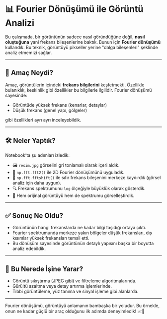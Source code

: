 
# 📊 Fourier Dönüşümü ile Görüntü Analizi

Bu çalışmada, bir görüntünün sadece nasıl göründüğüne değil, **nasıl oluştuğuna** yani frekans bileşenlerine baktık. Bunun için **Fourier dönüşümü** kullandık. Bu teknik, görüntüyü pikseller yerine "dalga bileşenleri" şeklinde analiz etmemizi sağlar.

---

## 🎯 Amaç Neydi?

Amaç, görüntülerin içindeki **frekans bilgilerini** keşfetmekti. Özellikle bulanıklık, keskinlik gibi özellikler bu bilgilerle ilgilidir. Fourier dönüşümü sayesinde:
- Görüntüde yüksek frekans (kenarlar, detaylar)
- Düşük frekans (genel yapı, gölgeler)

gibi özellikleri ayrı ayrı inceleyebildik.

---

## 🛠️ Neler Yaptık?

Notebook’ta şu adımları izledik:

- 🖼️ `resim.jpg` görselini gri tonlamalı olarak içeri aldık.
- 🔄 `np.fft.fft2()` ile 2D Fourier dönüşümünü uyguladık.
- 🎯 `np.fft.fftshift()` ile sıfır frekans bileşenini merkeze kaydırdık (görsel analiz için daha uygun).
- 🔍 Frekans spektrumunu `log` ölçeğiyle büyüklük olarak gösterdik.
- 🎨 Hem orijinal görüntüyü hem de spektrumu görselleştirdik.

---

## ✅ Sonuç Ne Oldu?

- Görüntünün hangi frekanslarda ne kadar bilgi taşıdığı ortaya çıktı.
- Fourier spektrumunda merkeze yakın bölgeler düşük frekansları, dış kısımlar yüksek frekansları temsil etti.
- Bu dönüşüm sayesinde görüntünün detaylı yapısını başka bir boyutta analiz edebildik.

---

## 📌 Bu Nerede İşine Yarar?

- Görüntü sıkıştırma (JPEG gibi) ve filtreleme algoritmalarında.
- Gürültü azaltma veya detay artırma işlemlerinde.
- Tıbbi görüntüleme, yüz tanıma ve sinyal işleme gibi alanlarda.

---

Fourier dönüşümü, görüntüyü anlamanın bambaşka bir yoludur. Bu örnekle, onun ne kadar güçlü bir araç olduğunu ilk adımda deneyimledik! 📈🧠
